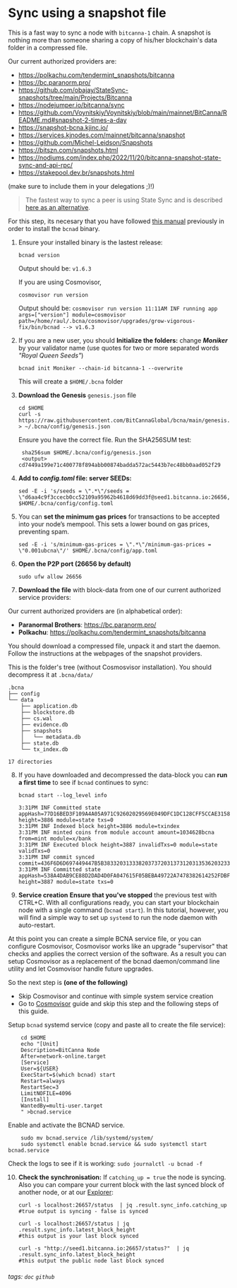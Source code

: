 # Sync using a snapshot file
This is a fast way to sync a node with `bitcanna-1` chain.
A snapshot is nothing more than someone sharing a copy of his/her blockchain's data folder in a compressed file.

Our current authorized providers are: 

- https://polkachu.com/tendermint_snapshots/bitcanna
- https://bc.paranorm.pro/
- https://github.com/obajay/StateSync-snapshots/tree/main/Projects/Bitcanna
- https://nodejumper.io/bitcanna/sync
- https://github.com/Voynitskiy/Voynitskiy/blob/main/mainnet/BitCanna/README.md#snapshot-2-times-a-day
- https://snapshot-bcna.kjinc.io/
- https://services.kjnodes.com/mainnet/bitcanna/snapshot
- https://github.com/Michel-Leidson/Snapshots
- https://bitszn.com/snapshots.html
- https://nodiums.com/index.php/2022/11/20/bitcanna-snapshot-state-sync-and-api-rpc/
- https://stakepool.dev.br/snapshots.html

(make sure to include them in your delegations ;)!)

> The fastest way to sync a peer is using State Sync and is described [here as an alternative](https://github.com/BitCannaGlobal/bcna/blob/main/2.1.statesync.md).


For this step, its necesary that you have followed [this manual](https://github.com/BitCannaGlobal/bcna/blob/main/1.install-compile.md) previously in order to install the `bcnad` binary.

1. Ensure your installed binary is the lastest release:
    ```
    bcnad version
    ```
    Output should be: `v1.6.3`

    If you are using Cosmovisor, 
     ```
    cosmovisor run version
    ```
    Output should be: 
        ```
        cosmovisor run version
        11:11AM INF running app args=["version"] module=cosmovisor path=/home/raul/.bcna/cosmovisor/upgrades/grow-vigorous-fix/bin/bcnad
        --> v1.6.3
        ```
2. If you are a new user, you should  **Initialize the folders:** change **_Moniker_** by your validator name (use quotes for two or more separated words *"Royal Queen Seeds"*)
    ```
    bcnad init Moniker --chain-id bitcanna-1 --overwrite
    ```
    This will create a `$HOME/.bcna` folder
3. **Download the Genesis** `genesis.json` file
    ```
    cd $HOME
    curl -s https://raw.githubusercontent.com/BitCannaGlobal/bcna/main/genesis.json > ~/.bcna/config/genesis.json
    ```
   Ensure you have the correct file. Run the SHA256SUM test:
    ```
     sha256sum $HOME/.bcna/config/genesis.json
     <output> cd7449a199e71c400778f894abb00874badda572ac5443b7ec48bb0aad052f29
    ```
4. **Add to _config.toml_ file: server SEEDs:**

    ```
    sed -E -i 's/seeds = \".*\"/seeds = \"d6aa4c9f3ccecb0cc52109a95962b4618d69dd3f@seed1.bitcanna.io:26656,e2e7c704f766ef6b9e2c8dd61d963f8393b87966@seed3.bitcanna.io:26656\"/' $HOME/.bcna/config/config.toml
    ```
5. You can **set the minimum gas prices** for transactions to be accepted into your node’s mempool. This sets a lower bound on gas prices, preventing spam.
    ``` 
    sed -E -i 's/minimum-gas-prices = \".*\"/minimum-gas-prices = \"0.001ubcna\"/' $HOME/.bcna/config/app.toml
    ```

6. **Open the P2P port (26656 by default)**
    ```
    sudo ufw allow 26656
    ```
7. **Download the file** with block-data from one of our current authorized service providers:

Our current authorized providers are (in alphabetical order): 

* **Paranormal Brothers**:
https://bc.paranorm.pro/
* **Polkachu**:
https://polkachu.com/tendermint_snapshots/bitcanna


You should download a compressed file, unpack it and start the daemon.
Follow the instructions at the webpages of the snapshot providers.

This is the folder's tree (without Cosmosvisor installation). You should decompress it at `.bcna/data/` 
```
.bcna
├── config
└── data
    ├── application.db
    ├── blockstore.db
    ├── cs.wal
    ├── evidence.db
    ├── snapshots
    │   └── metadata.db
    ├── state.db
    └── tx_index.db

17 directories
```


8. If you have downloaded and decompressed the data-block you can **run a first time** to see if `bcnad` continues to sync:

    `bcnad start --log_level info`
    ```
    3:31PM INF Committed state appHash=77D16BED3F109A4A05A971C92602029569E049DFC1DC128CFF5CCAE3158F4B1B height=3886 module=state txs=0
    3:31PM INF Indexed block height=3886 module=txindex
    3:31PM INF minted coins from module account amount=1034628bcna from=mint module=x/bank
    3:31PM INF Executed block height=3887 invalidTxs=0 module=state validTxs=0
    3:31PM INF commit synced commit=436F6D6D697449447B5B38332031333820373720313731203135362032333220313431203435203137332037372031352031363020373120393720393520352031393020313836203733203131342034322031313620313230203536203338203230203337203437203231392032353220343920385D3A4632467D
    3:31PM INF Committed state appHash=538A4DAB9CE88D2DAD4D0FA047615F05BEBA49722A7478382614252FDBFC3108 height=3887 module=state txs=0
    ```

9. **Service creation**
**Ensure that you've stopped** the previous test with CTRL+C.
With all configurations ready, you can start your blockchain node with a single command (`bcnad start`). In this tutorial, however, you will find a simple way to set up `systemd` to run the node daemon with auto-restart.

At this point you can create a simple BCNA service file, or you can configure Cosmovisor, Cosmovisor works like an upgrade "supervisor" that checks and applies the correct version of the software. As a result you can setup Cosmovisor as a replacement of the bcnad daemon/command line utility and let Cosmovisor handle future upgrades.

So the next step is **(one of the following)**
* Skip Cosmovisor and continue with simple system service creation
* Go to [Cosmovisor](https://github.com/BitCannaGlobal/bcna/blob/main/1.2.setup-cosmovisor.md) guide and skip this step and the following steps of this guide.


Setup `bcnad` systemd service (copy and paste all to create the file service):
```
    cd $HOME
    echo "[Unit]
    Description=BitCanna Node
    After=network-online.target
    [Service]
    User=${USER}
    ExecStart=$(which bcnad) start
    Restart=always
    RestartSec=3
    LimitNOFILE=4096
    [Install]
    WantedBy=multi-user.target
    " >bcnad.service
```
    
Enable and activate the BCNAD service.

```
    sudo mv bcnad.service /lib/systemd/system/
    sudo systemctl enable bcnad.service && sudo systemctl start bcnad.service
```
Check the logs to see if it is working:
    ```
    sudo journalctl -u bcnad -f
    ``` 
    
10. **Check the synchronisation:** If `catching_up = true` the node is syncing. Also you can compare your current block with the last synced block of another node, or at our [Explorer](https://explorer.bitcanna.io):
    ```
    curl -s localhost:26657/status  | jq .result.sync_info.catching_up
    #true output is syncing - false is synced

    curl -s localhost:26657/status | jq .result.sync_info.latest_block_height
    #this output is your last block synced

    curl -s "http://seed1.bitcanna.io:26657/status?"  | jq .result.sync_info.latest_block_height
    #this output the public node last block synced
    ```


###### tags: `doc` `github`
